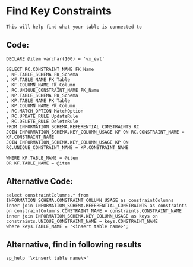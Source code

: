 # Find Key Constraints

    This will help find what your table is connected to
    
## Code:

    DECLARE @item varchar(100) = 'vx_evt'

    SELECT RC.CONSTRAINT_NAME FK_Name
    , KF.TABLE_SCHEMA FK_Schema
    , KF.TABLE_NAME FK_Table
    , KF.COLUMN_NAME FK_Column
    , RC.UNIQUE_CONSTRAINT_NAME PK_Name
    , KP.TABLE_SCHEMA PK_Schema
    , KP.TABLE_NAME PK_Table
    , KP.COLUMN_NAME PK_Column
    , RC.MATCH_OPTION MatchOption
    , RC.UPDATE_RULE UpdateRule
    , RC.DELETE_RULE DeleteRule
    FROM INFORMATION_SCHEMA.REFERENTIAL_CONSTRAINTS RC
    JOIN INFORMATION_SCHEMA.KEY_COLUMN_USAGE KF ON RC.CONSTRAINT_NAME = KF.CONSTRAINT_NAME
    JOIN INFORMATION_SCHEMA.KEY_COLUMN_USAGE KP ON RC.UNIQUE_CONSTRAINT_NAME = KP.CONSTRAINT_NAME

    WHERE KP.TABLE_NAME = @item
    OR KF.TABLE_NAME = @item


## Alternative Code:

    select constraintColumns.* from INFORMATION_SCHEMA.CONSTRAINT_COLUMN_USAGE as constraintColumns
    inner join INFORMATION_SCHEMA.REFERENTIAL_CONSTRAINTS as constraints on constraintColumns.CONSTRAINT_NAME = constraints.CONSTRAINT_NAME
    inner join INFORMATION_SCHEMA.KEY_COLUMN_USAGE as keys on constraints.UNIQUE_CONSTRAINT_NAME = keys.CONSTRAINT_NAME
    where keys.TABLE_NAME = '<insert table name>';
    
## Alternative, find in following results

    sp_help '\<insert table name\>'


    